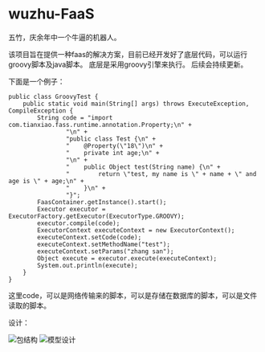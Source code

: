 # wuzhu-FaaS
五竹，庆余年中一个牛逼的机器人。

该项目旨在提供一种faas的解决方案，目前已经开发好了底层代码，可以运行groovy脚本及java脚本。
底层是采用groovy引擎来执行。
后续会持续更新。

下面是一个例子：
```
public class GroovyTest {
    public static void main(String[] args) throws ExecuteException, CompileException {
        String code = "import com.tianxiao.fass.runtime.annotation.Property;\n" +
                "\n" +
                "public class Test {\n" +
                "    @Property(\"18\")\n" +
                "    private int age;\n" +
                "\n" +
                "    public Object test(String name) {\n" +
                "        return \"test, my name is \" + name + \" and age is \" + age;\n" +
                "    }\n" +
                "}";
        FaasContainer.getInstance().start();
        Executor executor = ExecutorFactory.getExecutor(ExecutorType.GROOVY);
        executor.compile(code);
        ExecutorContext executeContext = new ExecutorContext();
        executeContext.setCode(code);
        executeContext.setMethodName("test");
        executeContext.setParams("zhang san");
        Object execute = executor.execute(executeContext);
        System.out.println(execute);
    }
}
```
这里code，可以是网络传输来的脚本，可以是存储在数据库的脚本，可以是文件读取的脚本。


设计：

![包结构](http://i1.fuimg.com/720396/50eaa2bd776c4a1d.png)
![模型设计](http://i1.fuimg.com/720396/ee1c05baa1645c8f.png)
